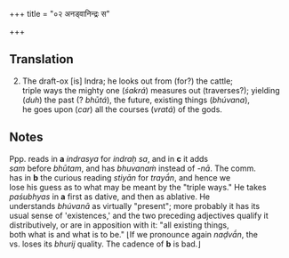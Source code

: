+++
title = "०२ अनड्वानिन्द्रः स"

+++
## Translation
2. The draft-ox \[is\] Indra; he looks out from (for?) the cattle;  
triple ways the mighty one (*śakrá*) measures out (traverses?); yielding  
(*duh*) the past (? *bhūtá*), the future, existing things (*bhúvana*),  
he goes upon (*car*) all the courses (*vratá*) of the gods.

## Notes
Ppp. reads in **a** *indrasya* for *indraḥ sa*, and in **c** it adds  
*sam* before *bhūtam*, and has *bhuvanaṁ* instead of *-nā*. The comm.  
has in **b** the curious reading *stiyān* for *trayā́n*, and hence we  
lose his guess as to what may be meant by the "triple ways." He takes  
*paśubhyas* in **a** first as dative, and then as ablative. He  
understands *bhúvanā* as virtually "present"; more probably it has its  
usual sense of 'existences,' and the two preceding adjectives qualify it  
distributively, or are in apposition with it: "all existing things,  
both what is and what is to be." ⌊If we pronounce again *naḍvā́n*, the  
vs. loses its *bhurij* quality. The cadence of **b** is bad.⌋
